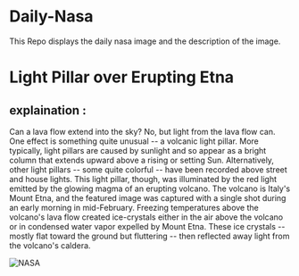# Daily-Nasa

This Repo displays the daily nasa image and the description of the image.

<!--NASA-->
# Light Pillar over Erupting Etna
## explaination :

Can a lava flow extend into the sky? No, but light from the lava flow can. One effect is something quite unusual -- a volcanic light pillar. More typically, light pillars are caused by sunlight and so appear as a bright column that extends upward above a rising or setting Sun. Alternatively, other light pillars -- some quite colorful -- have been recorded above street and house lights. This light pillar, though, was illuminated by the red light emitted by the glowing magma of an erupting volcano. The volcano is Italy's Mount Etna, and the featured image was captured with a single shot during an early morning in mid-February. Freezing temperatures above the volcano's lava flow created ice-crystals either in the air above the volcano or in condensed water vapor expelled by Mount Etna. These ice crystals -- mostly flat toward the ground but fluttering -- then reflected away light from the volcano's caldera.

![NASA](https://apod.nasa.gov/apod/image/2502/LightPillarVolcano_Calio_960.jpg)
<!--/NASA-->